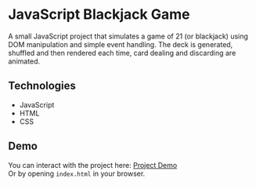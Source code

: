# JavaScript Blackjack Game
A small JavaScript project that simulates a game of 21 (or blackjack) using DOM manipulation and simple event handling. The deck is generated, shuffled and then rendered each time, card dealing and discarding are animated.

## Technologies
- JavaScript
- HTML
- CSS

## Demo
You can interact with the project here: [Project Demo](https://kyrylokolesnyk.github.io/JS-Blackjack-Game/) \
Or by opening `index.html` in your browser.
